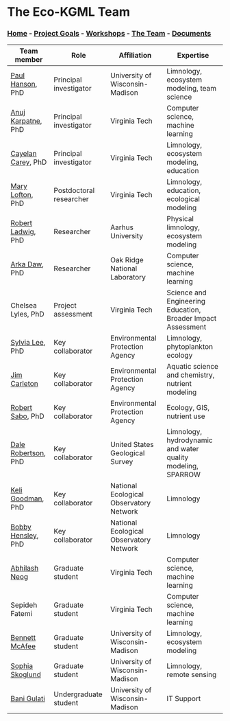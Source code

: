 # The Eco-KGML Team

### [Home](eco-kgml.github.io) - [Project Goals](https://eco-kgml.github.io/projectgoals) - [Workshops](https://eco-kgml.github.io/workshops) - [The Team](https://eco-kgml.github.io/team) - [Documents](https://eco-kgml.github.io/documents)

| Team member        |Role                    | Affiliation                     | Expertise                                   |
|--------------------|------------------------|---------------------------------|---------------------------------------------|
| [Paul Hanson](https://limnology.wisc.edu/staff/hanson-paul/), PhD | Principal investigator | University of Wisconsin-Madison | Limnology, ecosystem modeling, team science |
| [Anuj Karpatne](https://people.cs.vt.edu/karpatne/), PhD | Principal investigator | Virginia Tech | Computer science, machine learning |
| [Cayelan Carey](https://www.biol.vt.edu/faculty/carey.html), PhD | Principal investigator | Virginia Tech | Limnology, ecosystem modeling, education |
| [Mary Lofton](https://www.maryelofton.com/), PhD | Postdoctoral researcher | Virginia Tech | Limnology, education, ecological modeling |
| [Robert Ladwig](https://www.robert-ladwig.com/), PhD | Researcher | Aarhus University | Physical limnology, ecosystem modeling |
| [Arka Daw](https://people.cs.vt.edu/darka/), PhD | Researcher | Oak Ridge National Laboratory | Computer science, machine learning |
| Chelsea Lyles, PhD | Project assessment | Virginia Tech | Science and Engineering Education, Broader Impact Assessment |
| [Sylvia Lee](https://scholar.google.com/citations?user=279vQjYAAAAJ&hl=en), PhD | Key collaborator | Environmental Protection Agency | Limnology, phytoplankton ecology |
| [Jim Carleton](https://www.linkedin.com/in/jim-carleton-ab979210) | Key collaborator | Environmental Protection Agency | Aquatic science and chemistry, nutrient modeling |
| [Robert Sabo](https://scholar.google.com/citations?user=D0FdVs8AAAAJ&hl=en), PhD | Key collaborator | Environmental Protection Agency | Ecology, GIS, nutrient use |
| [Dale Robertson](https://www.usgs.gov/staff-profiles/dale-m-robertson), PhD| Key collaborator | United States Geological Survey | Limnology, hydrodynamic and water quality modeling, SPARROW |
| [Keli Goodman](https://www.neonscience.org/person/keli-goodman), PhD  | Key collaborator | National Ecological Observatory Network | Limnology |
| [Bobby Hensley](https://www.neonscience.org/person/bobby-hensley), PhD | Key collaborator | National Ecological Observatory Network | Limnology |
| [Abhilash Neog](https://in.linkedin.com/in/abhilash-neog-890b95134?original_referer=https%3A%2F%2Fwww.google.com%2F) | Graduate student | Virginia Tech | Computer science, machine learning |
| Sepideh Fatemi | Graduate student | Virginia Tech | Computer science, machine learning |
| [Bennett McAfee](https://bennettmcafee.weebly.com/) | Graduate student | University of Wisconsin-Madison | Limnology, ecosystem modeling |
| [Sophia Skoglund](https://limnology.wisc.edu/staff/skoglund-sophia/) | Graduate student | University of Wisconsin-Madison | Limnology, remote sensing |
| [Bani Gulati](https://www.linkedin.com/in/bani-gulati/) | Undergraduate student | University of Wisconsin-Madison | IT Support |
